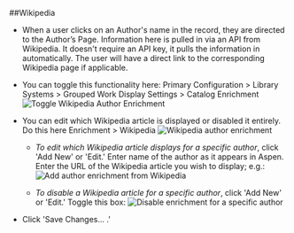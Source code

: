﻿##Wikipedia

- When a user clicks on an Author's name in the record, they are directed to the Author’s Page. Information here is pulled in via an API from Wikipedia. It doesn't require an API key, it pulls the information in automatically. The user will have a direct link to the corresponding Wikipedia page if applicable. 

- You can toggle this functionality here: Primary Configuration > Library Systems > Grouped Work Display Settings > Catalog Enrichment
![Toggle Wikipedia Author Enrichment](/manual/images/Catalog-Enrichment.png)

- You can edit which Wikipedia article is displayed or disabled it entirely. Do this here Enrichment > Wikipedia 
![Wikipedia author enrichment](/manual/images/Add-author-enrichment.png)

    - *To edit which Wikipedia article displays for a specific author*, click 'Add New' or 'Edit.' Enter name of the author as it appears in Aspen. Enter the URL of the Wikipedia article you wish to display; e.g.:
 ![Add author enrichment from Wikipedia](/manual/images/Add-specific-author-enrichment.png)

    - *To disable a Wikipedia article for a specific author*, click 'Add New' or 'Edit.' Toggle this box:
 ![Disable enrichment for a specific author](/manual/images/Disable-specific-author-enrichment.png)
 
- Click 'Save Changes... .'
